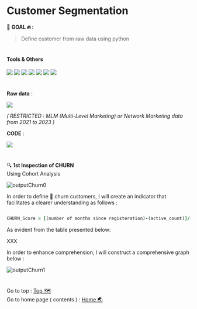 # Customer Segmentation
:round_pushpin: **GOAL :fire: :**
> Define customer from raw data using python

# <h4>Tools & Others</h4>

[![](https://img.shields.io/badge/code-python3.9-green?style=f?style=flat-square&logo=python&logoColor=white&color=2bbc8a)](https://www.python.org/)
[![](https://img.shields.io/badge/tools-jupyter-orange?style=f?style=flat-square&logo=jupyter&logoColor=white)](https://jupyter.org/)
[![](https://img.shields.io/badge/tools-VSCode-blue?style=f?style=flat-square&logo=visualstudiocode&logoColor=white)](https://code.visualstudio.com/)
[![](https://img.shields.io/badge/tools-Pandas-green?style=f?style=flat-square&logo=pandas&logoColor=white&color=2bbc8a)](https://pandas.pydata.org/)
[![](https://img.shields.io/badge/OS-Mac-green?style=f?style=flat-square&logo=macos&logoColor=white)](https://www.apple.com/macos/ventura/)
[![](https://img.shields.io/badge/OS-Windows-green?style=f?style=flat-square&logo=windows&logoColor=white)](https://www.microsoft.com/)
[![](https://img.shields.io/badge/Git_Update-6_Jul_2023-brightgreen?style=f?style=flat-square&logo=github&logoColor=white)](https://github.com/)

#
**Raw data** : <br>

![](https://img.shields.io/badge/Git-.CSV-rgb(208,211,212)?style=f?style=flat-square&logo=github&logoColor=white)

*( RESTRICTED : MLM (Multi-Level Marketing) or Network Marketing data from 2021 to 2023 )*

**CODE** : <br>

[![](https://colab.research.google.com/assets/colab-badge.svg)](https://colab.research.google.com/github/HikariJadeEmpire/AdvancedAnalytics-MADT8101/blob/main/Week04_ChurnScoring/myChurnPrediction.ipynb)

#

:mag: **1st Inspection of CHURN** <br>
Using Cohort Analysis

![outputChurn0](https://github.com/HikariJadeEmpire/AdvancedAnalytics-MADT8101/assets/118663358/a81cbcf5-828f-421a-90fc-1dfecfa7ef2b)

In order to define :running: churn customers, I will create an indicator that facilitates a clearer understanding as follows :

```ruby

CHURN_Score = [(number of months since registeration)-(active_count)]/(number of months since registeration)

```

As evident from the table presented below: <br>

XXX

In order to enhance comprehension, I will construct a comprehensive graph below :

![outputChurn1](https://github.com/HikariJadeEmpire/AdvancedAnalytics-MADT8101/assets/118663358/c2ad2a8e-5953-4340-a1a7-c9d189894b78)

#
Go to top : [Top :world_map:](https://github.com/HikariJadeEmpire/AdvancedAnalytics-MADT8101/blob/main/Week04_ChurnScoring/week04.md#churn-scoring) <br>
Go to home page ( contents ) : 
[Home :earth_asia:](https://github.com/HikariJadeEmpire/AdvancedAnalytics-MADT8101#advancedanalytics-madt8101)
